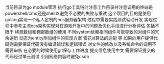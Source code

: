 当前目录为go module管理 执行go工具链时注意工作目录并注意调用的终端是powershell/cmd还是shell以避免不必要的失败与重试
这个项目的目的是使用golang实现一个私人定制的ecs服务器架构
过程中需要实践测试驱动开发
实现过程中参考主流ecs架构实现对在游戏开发中的问题及优化手段进行分析评估 包括不限于 稀疏数组和稠密数组的使用 不同system依赖相同组件可能导致的对组件的冗余遍历 动态为entity附加组件的实现方案 雪花id算法的适配 等
如果向用户提供代码则需要保证代码没有编译错误和逻辑错误
对文件的修改以及系统命令的调用不需要审核
在必要的时候使用git保存工作进度 提交信息使用中文 需要保证提交的代码经过单元测试
引用网络内容时避免csdn